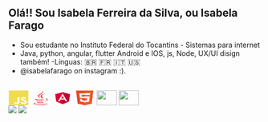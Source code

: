 ## Olá!! Sou Isabela Ferreira da Silva, ou Isabela Farago
- Sou estudante no Instituto Federal do Tocantins - Sistemas para internet
- Java, python, angular, flutter Android e IOS, js, Node, UX/UI disign também!
-Línguas: 🇧🇷 🇫🇷 🇮🇹 🇺🇸 
- @isabelafarago on instagram :).
<div style="display: inline_block"><br>
  <img align="center" height="30" width="40" src="https://raw.githubusercontent.com/devicons/devicon/master/icons/javascript/javascript-plain.svg">
  <img align="center"  height="30" width="40"
src="https://raw.githubusercontent.com/devicons/devicon/master/icons/java/java-plain.svg">
  <img align="center" height="30" width="40" 
src="https://raw.githubusercontent.com/devicons/devicon/master/icons/angular/angular-original.svg">
  <img align="center" height="30" width="40" 
src="https://raw.githubusercontent.com/devicons/devicon/master/icons/html5/html5-original.svg">
   <img align="center" height="30" width="40" 
src="https://raw.githubusercontent.com/devicons/devicon/master/icons/html5/flutter-original.svg">
   <img align="center" height="30" width="40" 
src="https://raw.githubusercontent.com/devicons/devicon/master/icons/html5/nodejs-original.svg">
  
  
  
  
  
 <div> 
  <a href="https://instagram.com/isabelafarago" target="_blank"><img src="https://img.shields.io/badge/-Instagram-%23E4405F?style=for-the-badge&logo=instagram&logoColor=white" target="_blank"></a>
  <a href="https://www.linkedin.com/in/isabela-ferreira-da-silva-223b18257/" target="_blank"><img src="https://img.shields.io/badge/-LinkedIn-%230077B5?style=for-the-badge&logo=linkedin&logoColor=white" target="_blank"></a> 
 
</div> 
 
